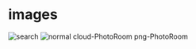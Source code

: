 # images
![search](https://github.com/Arjabi/images/assets/155407044/9d678229-2215-4de3-90d6-e6e9533b06c8)
![normal cloud-PhotoRoom png-PhotoRoom](https://github.com/Arjabi/images/assets/155407044/3ee0b67d-6775-4f95-91c6-38c325ac5142)

